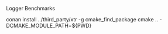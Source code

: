 Logger Benchmarks


conan install ../third_party/xtr -g cmake_find_package
cmake .. -DCMAKE_MODULE_PATH=${PWD}
